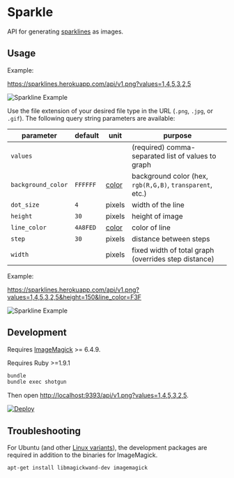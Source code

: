 # Sparkle

API for generating [sparklines](https://en.wikipedia.org/wiki/Sparkline) as images.

## Usage

Example:

https://sparklines.herokuapp.com/api/v1.png?values=1,4,5,3,2,5

![Sparkline Example](https://sparklines.herokuapp.com/api/v1.png?values=1,4,5,3,2,5)

Use the file extension of your desired file type in the URL (`.png`, `.jpg`, or `.gif`). The following query string parameters are available:

parameter | default | unit | purpose
--- | --- | --- | ---
`values` | | | (required) comma-separated list of values to graph
`background_color` | `FFFFFF` | [color](https://rmagick.github.io/imusage.html#color_names) | background color (hex, `rgb(R,G,B)`, `transparent`, etc.)
`dot_size` | `4` | pixels | width of the line
`height` | `30` | pixels | height of image
`line_color` | `4A8FED` | [color](https://rmagick.github.io/imusage.html#color_names) | color of line
`step` | `30` | pixels | distance between steps
`width` | | pixels | fixed width of total graph (overrides step distance)

Example:

https://sparklines.herokuapp.com/api/v1.png?values=1,4,5,3,2,5&height=150&line_color=F3F

![Sparkline Example](https://sparklines.herokuapp.com/api/v1.png?values=1,4,5,3,2,5&height=150&line_color=F3F)

## Development

Requires [ImageMagick](http://www.imagemagick.org/) >= 6.4.9.

Requires Ruby >=1.9.1
```bash
bundle
bundle exec shotgun
```

Then open [http://localhost:9393/api/v1.png?values=1,4,5,3,2,5](http://localhost:9393/api/v1.png?values=1,4,5,3,2,5).

[![Deploy](https://www.herokucdn.com/deploy/button.svg)](https://heroku.com/deploy)

## Troubleshooting

For Ubuntu (and other [Linux variants](http://stackoverflow.com/a/16775397/1476898)), the development packages are required in addition to the binaries for ImageMagick.

```bash
apt-get install libmagickwand-dev imagemagick
```
